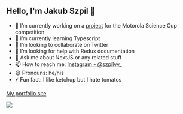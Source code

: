 ## Hello, I'm Jakub Szpil 👋 
 
- 🔭 I’m currently working on a [project](https://github.com/jakubszpil/moto-control-panel) for the Motorola Science Cup competition
- 🌱 I’m currently learning Typescript
- 👯 I’m looking to collaborate on Twitter
- 🤔 I’m looking for help with Redux documentation
- 💬 Ask me about NextJS or any related stuff
- 📫 How to reach me: [Instagram - @szpilvv_](https://www.instagram.com/szpilvv_)
- 😄 Pronouns: he/his
- ⚡ Fun fact: I like ketchup but I hate tomatos

[My portfolio site](https://www.jakubszpil.pl/)

<img src="https://github-readme-stats.vercel.app/api?username=jakubszpil&&show_icons=true&title_color=ffffff&icon_color=bb2acf&text_color=daf7dc&bg_color=151515" />
